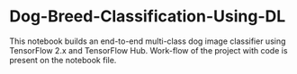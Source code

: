 # Dog-Breed-Classification-Using-DL

This notebook builds an end-to-end multi-class dog image classifier using TensorFlow 2.x and TensorFlow Hub. Work-flow of the project with code is present on the notebook file.
